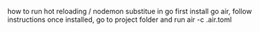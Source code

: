 how to run hot reloading / nodemon substitue in go
first install go air, follow instructions once installed, go to project folder and run
air -c .air.toml
